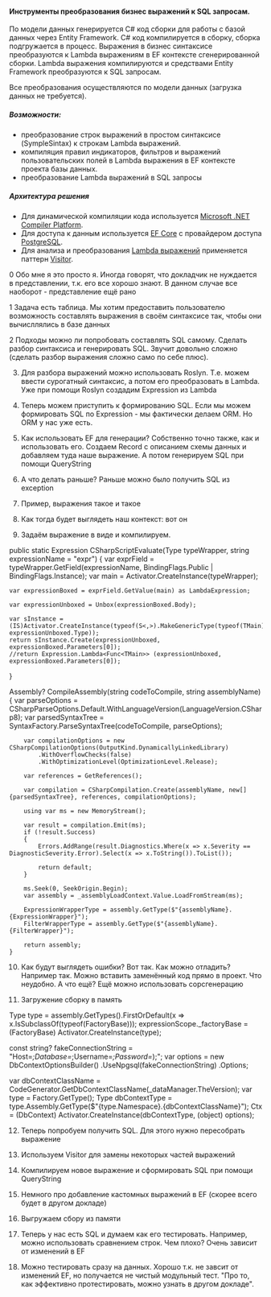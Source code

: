#### Инструменты преобразования бизнес выражений к SQL запросам.

По модели данных генерируется C# код сборки для работы с базой данных через Entity Framework.
C# код компилируется в сборку, сборка подгружается в процесс.
Выражения в бизнес синтаксисе преобразуются к Lambda выражениям в EF контексте сгенерированной сборки.
Lambda выражения компилируются и средствами Entity Framework преобразуются к SQL запросам.

Все преобразования осуществляются по модели данных (загрузка данных не требуется).

##### Возможности:
- преобразование строк выражений в простом синтаксисе (SympleSintax) к строкам Lambda выражений.
- компиляция правил индикаторов, фильтров и выражений пользовательских полей в Lambda выражения в EF контексте проекта базы данных.
- преобразование Lambda выражений в SQL запросы

##### Архитектура решения
- Для динамической компиляции кода используется [Microsoft .NET Compiler Platform](https://docs.microsoft.com/dotnet/csharp/roslyn-sdk/).
- Для доступа к данным используется [EF Core](https://docs.microsoft.com/ef/core/) с провайдером доступа [PostgreSQL](http://www.npgsql.org/efcore/index.html).
- Для анализа и преобразования [Lambda выражений](https://docs.microsoft.com/dotnet/csharp/language-reference/operators/lambda-expressions) применяется паттерн [Visitor](https://docs.microsoft.com/dotnet/api/system.linq.expressions.expressionvisitor).

0 Обо мне 
я это просто я. Иногда говорят, что докладчик не нуждается в представлении, т.к. его все хорошо знают. В данном случае все наоборот - представление ещё рано

1 Задача
есть таблица. Мы хотим предоставить пользователю возможность составлять выражения в своём синтаксисе так, чтобы они вычисллялись в базе данных

2 Подходы
можно ли попробовать составлять SQL самому. Сделать разбор синтаксиса и генерировать SQL. Звучит довольно сложно (сделать разбор выражения сложно само по себе плюс).

3. Для разбора выражений можно использовать Roslyn. Т.е. можем ввести сурогатный синтаксис, а потом его преобразовать в Lambda. Уже при помощи Roslyn создадим Expression из Lambda

4. Теперь можем приступить к формированию SQL. Если мы можем формировать SQL по Expression - мы фактически делаем ORM. Но ORM у нас уже есть.

5. Как использовать EF для генерации? Собственно точно также, как и использовать его. Создаем Record с описанием схемы данных и добавляем туда наше выражение. А потом генерируем SQL при помощи QueryString

6. А что делать раньше? Раньше можно было получить SQL из exception

7. Пример, выражения такое и такое

8. Как тогда будет выглядеть наш контекст:
вот он

9. Задаём выражение в виде и компилируем.

public static Expression CSharpScriptEvaluate(Type typeWrapper, string expressionName = "expr")
{
    var exprField = typeWrapper.GetField(expressionName, BindingFlags.Public | BindingFlags.Instance);
    var main = Activator.CreateInstance(typeWrapper);

    var expressionBoxed = exprField.GetValue(main) as LambdaExpression;

    var expressionUnboxed = Unbox(expressionBoxed.Body);

    var sInstance = (IS)Activator.CreateInstance(typeof(S<,>).MakeGenericType(typeof(TMain), expressionUnboxed.Type));
    return sInstance.Create(expressionUnboxed, expressionBoxed.Parameters[0]);
    //return Expression.Lambda<Func<TMain>> (expressionUnboxed, expressionBoxed.Parameters[0]);
}

 Assembly? CompileAssembly(string codeToCompile, string assemblyName)
    {
        var parseOptions = CSharpParseOptions.Default.WithLanguageVersion(LanguageVersion.CSharp8);
        var parsedSyntaxTree = SyntaxFactory.ParseSyntaxTree(codeToCompile, parseOptions);

        var compilationOptions = new CSharpCompilationOptions(OutputKind.DynamicallyLinkedLibrary)
            .WithOverflowChecks(false)
            .WithOptimizationLevel(OptimizationLevel.Release);

        var references = GetReferences();

        var compilation = CSharpCompilation.Create(assemblyName, new[] {parsedSyntaxTree}, references, compilationOptions);

        using var ms = new MemoryStream();

        var result = compilation.Emit(ms);
        if (!result.Success)
        {
            Errors.AddRange(result.Diagnostics.Where(x => x.Severity == DiagnosticSeverity.Error).Select(x => x.ToString()).ToList());

            return default;
        }

        ms.Seek(0, SeekOrigin.Begin);
        var assembly = _assemblyLoadContext.Value.LoadFromStream(ms);

        ExpressionWrapperType = assembly.GetType($"{assemblyName}.{ExpressionWrapper}");
        FilterWrapperType = assembly.GetType($"{assemblyName}.{FilterWrapper}");

        return assembly;
    }

10. Как будут выглядеть ошибки? Вот так. Как можно отладить? Например так. Можно вставить заменённый код прямо в проект. Что неудобно. А что ещё? Ещё можно использовать сорсгенерацию

11. Загружение сборку в память

Type type = assembly.GetTypes().FirstOrDefault(x => x.IsSubclassOf(typeof(FactoryBase)));
expressionScope._factoryBase = (FactoryBase) Activator.CreateInstance(type);

const string? fakeConnectionString = "Host=_;Database=_;Username=_;Password=_);";
var options = new DbContextOptionsBuilder()
    .UseNpgsql(fakeConnectionString)
    .Options;

var dbContextClassName = CodeGenerator.GetDbContextClassName(_dataManager.TheVersion);
var type = Factory.GetType();
Type dbContextType = type.Assembly.GetType($"{type.Namespace}.{dbContextClassName}");
Ctx = (DbContext) Activator.CreateInstance(dbContextType, (object) options);

12. Теперь попробуем получить SQL. Для этого нужно пересобрать выражение

13. Используем Visitor для замены некоторых частей выражений

14. Компилируем новое выражение и сформировать SQL при помощи QueryString

15. Немного про добавление кастомных выражений в EF (скорее всего будет в другом докладе)

16. Выгружаем сбору из памяти

17. Теперь у нас есть SQL и думаем как его тестировать. Например, можно использовать сравнением строк. Чем плохо? Очень зависит от изменений в EF

18. Можно тестировать сразу на данных. Хорошо т.к. не завсит от изменений EF, но получается не чистый модульный тест. "Про то, как эффективно протестировать, можно узнать в другом докладе".
